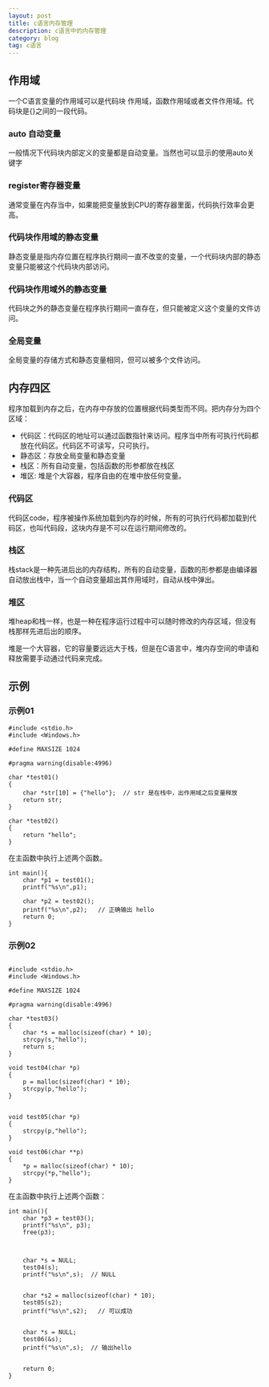 ```yaml
---
layout: post
title: c语言内存管理
description: c语言中的内存管理
category: blog
tag: c语言
---
```

## 作用域

一个C语言变量的作用域可以是代码块 作用域，函数作用域或者文件作用域。代码块是{}之间的一段代码。

### auto 自动变量

一般情况下代码块内部定义的变量都是自动变量。当然也可以显示的使用auto关键字

### register寄存器变量

通常变量在内存当中，如果能把变量放到CPU的寄存器里面，代码执行效率会更高。

### 代码块作用域的静态变量

静态变量是指内存位置在程序执行期间一直不改变的变量，一个代码块内部的静态变量只能被这个代码块内部访问。

### 代码块作用域外的静态变量

代码块之外的静态变量在程序执行期间一直存在，但只能被定义这个变量的文件访问。

### 全局变量

全局变量的存储方式和静态变量相同，但可以被多个文件访问。

## 内存四区

程序加载到内存之后，在内存中存放的位置根据代码类型而不同。把内存分为四个区域：

* 代码区：代码区的地址可以通过函数指针来访问。程序当中所有可执行代码都放在代码区。代码区不可读写，只可执行。
* 静态区：存放全局变量和静态变量
* 栈区：所有自动变量，包括函数的形参都放在栈区
* 堆区: 堆是个大容器，程序自由的在堆中放任何变量。

### 代码区

代码区code，程序被操作系统加载到内存的时候，所有的可执行代码都加载到代码区，也叫代码段，这块内存是不可以在运行期间修改的。

### 栈区

栈stack是一种先进后出的内存结构，所有的自动变量，函数的形参都是由编译器自动放出栈中，当一个自动变量超出其作用域时，自动从栈中弹出。

### 堆区

堆heap和栈一样，也是一种在程序运行过程中可以随时修改的内存区域，但没有栈那样先进后出的顺序。

堆是一个大容器，它的容量要远远大于栈，但是在C语言中，堆内存空间的申请和释放需要手动通过代码来完成。


## 示例


### 示例01

```
#include <stdio.h>
#include <Windows.h>

#define MAXSIZE 1024

#pragma warning(disable:4996)

char *test01()
{
    char *str[10] = {"hello"};  // str 是在栈中，出作用域之后变量释放
    return str;
}

char *test02()
{
    return "hello";
}
```

在主函数中执行上述两个函数。

```
int main(){
    char *p1 = test01();
    printf("%s\n",p1);
    
    char *p2 = test02();
    printf("%s\n",p2);   // 正确输出 hello
    return 0;
}
```

### 示例02

```

#include <stdio.h>
#include <Windows.h>

#define MAXSIZE 1024

#pragma warning(disable:4996)

char *test03()
{
    char *s = malloc(sizeof(char) * 10);
    strcpy(s,"hello");
    return s;
}

void test04(char *p)
{
	p = malloc(sizeof(char) * 10);
	strcpy(p,"hello");
}


void test05(char *p)
{
	strcpy(p,"hello");
}

void test06(char **p)
{
	*p = malloc(sizeof(char) * 10);
	strcpy(*p,"hello");
}

```

在主函数中执行上述两个函数：

```
int main(){
    char *p3 = test03();
    printf("%s\n", p3);
    free(p3);
    
    
    
	char *s = NULL;
	test04(s);
	printf("%s\n",s);  // NULL
	

	char *s2 = malloc(sizeof(char) * 10);
	test05(s2);
	printf("%s\n",s2);   // 可以成功


	char *s = NULL;
	test06(&s);
	printf("%s\n",s);  // 输出hello
	
    
    return 0;
}
```


